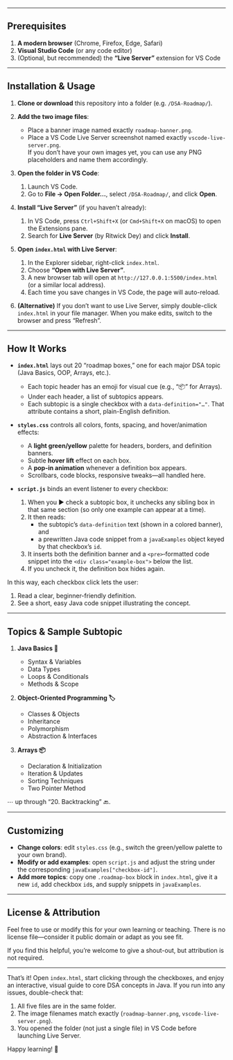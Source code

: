 
---

## Prerequisites

1. **A modern browser** (Chrome, Firefox, Edge, Safari)  
2. **Visual Studio Code** (or any code editor)  
3. (Optional, but recommended) the **“Live Server”** extension for VS Code

---

## Installation & Usage

1. **Clone or download** this repository into a folder (e.g. `/DSA-Roadmap/`).  
2. **Add the two image files**:
   - Place a banner image named exactly `roadmap-banner.png`.  
   - Place a VS Code Live Server screenshot named exactly `vscode-live-server.png`.  
   If you don’t have your own images yet, you can use any PNG placeholders and name them accordingly.

3. **Open the folder in VS Code**:
   1. Launch VS Code.  
   2. Go to **File → Open Folder…**, select `/DSA-Roadmap/`, and click **Open**.  

4. **Install “Live Server”** (if you haven’t already):
   1. In VS Code, press `Ctrl+Shift+X` (or `Cmd+Shift+X` on macOS) to open the Extensions pane.  
   2. Search for **Live Server** (by Ritwick Dey) and click **Install**.  

5. **Open `index.html` with Live Server**:
   1. In the Explorer sidebar, right-click `index.html`.  
   2. Choose **“Open with Live Server”**.  
   3. A new browser tab will open at `http://127.0.0.1:5500/index.html` (or a similar local address).  
   4. Each time you save changes in VS Code, the page will auto-reload.  

6. **(Alternative)** If you don’t want to use Live Server, simply double-click `index.html` in your file manager. When you make edits, switch to the browser and press “Refresh”.

---

## How It Works

- **`index.html`** lays out 20 “roadmap boxes,” one for each major DSA topic (Java Basics, OOP, Arrays, etc.).  
  - Each topic header has an emoji for visual cue (e.g., “📦” for Arrays).  
  - Under each header, a list of subtopics appears.  
  - Each subtopic is a single checkbox with a `data-definition="…"`. That attribute contains a short, plain-English definition.

- **`styles.css`** controls all colors, fonts, spacing, and hover/animation effects:
  - A **light green/yellow** palette for headers, borders, and definition banners.  
  - Subtle **hover lift** effect on each box.  
  - A **pop-in animation** whenever a definition box appears.  
  - Scrollbars, code blocks, responsive tweaks—all handled here.

- **`script.js`** binds an event listener to every checkbox:
  1. When you ▶ check a subtopic box, it unchecks any sibling box in that same section (so only one example can appear at a time).  
  2. It then reads:
     - the subtopic’s `data-definition` text (shown in a colored banner), and  
     - a prewritten Java code snippet from a `javaExamples` object keyed by that checkbox’s `id`.  
  3. It inserts both the definition banner and a `<pre>`‐formatted code snippet into the `<div class="example-box">` below the list.  
  4. If you uncheck it, the definition box hides again.

In this way, each checkbox click lets the user:
1. Read a clear, beginner-friendly definition.  
2. See a short, easy Java code snippet illustrating the concept.

---

## Topics & Sample Subtopic

1. **Java Basics 📝**  
   - Syntax & Variables  
   - Data Types  
   - Loops & Conditionals  
   - Methods & Scope  

2. **Object-Oriented Programming 🏷️**  
   - Classes & Objects  
   - Inheritance  
   - Polymorphism  
   - Abstraction & Interfaces  

3. **Arrays 📦**  
   - Declaration & Initialization  
   - Iteration & Updates  
   - Sorting Techniques  
   - Two Pointer Method  

⋯ up through “20. Backtracking” 🔙.

---

## Customizing

- **Change colors**: edit `styles.css` (e.g., switch the green/yellow palette to your own brand).  
- **Modify or add examples**: open `script.js` and adjust the string under the corresponding `javaExamples["checkbox-id"]`.  
- **Add more topics**: copy one `.roadmap-box` block in `index.html`, give it a new `id`, add checkbox `id`s, and supply snippets in `javaExamples`.

---

## License & Attribution

Feel free to use or modify this for your own learning or teaching. There is no license file—consider it public domain or adapt as you see fit.  

If you find this helpful, you’re welcome to give a shout-out, but attribution is not required.  

---

That’s it! Open `index.html`, start clicking through the checkboxes, and enjoy an interactive, visual guide to core DSA concepts in Java. If you run into any issues, double-check that:

1. All five files are in the same folder.  
2. The image filenames match exactly (`roadmap-banner.png`, `vscode-live-server.png`).  
3. You opened the folder (not just a single file) in VS Code before launching Live Server.  

Happy learning! 🚀
